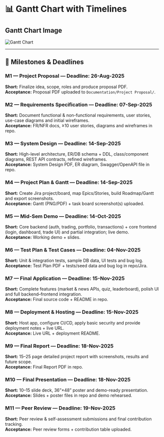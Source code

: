 # 📊 Gantt Chart with Timelines

## Gantt Chart Image
![Gantt Chart](./images/Gantt%20Chart.png)

---

## 📌 Milestones & Deadlines

### M1 — Project Proposal — Deadline: 26-Aug-2025
**Short:** Finalize idea, scope, roles and produce proposal PDF.  
**Acceptance:** Proposal PDF uploaded to `Documentation/Project Proposal/`.  

### M2 — Requirements Specification — Deadline: 07-Sep-2025
**Short:** Document functional & non-functional requirements, user stories, use-case diagrams and initial wireframes.  
**Acceptance:** FR/NFR docs, ≥10 user stories, diagrams and wireframes in repo.  

### M3 — System Design — Deadline: 14-Sep-2025
**Short:** High-level architecture, ER/DB schema + DDL, class/component diagrams, REST API contracts, refined wireframes.  
**Acceptance:** System Design PDF, ER diagram, Swagger/OpenAPI file in repo.  

### M4 — Project Plan & Gantt — Deadline: 14-Sep-2025
**Short:** Create Jira project/board, map Epics/Stories, build Roadmap/Gantt and export screenshots.  
**Acceptance:** Gantt (PNG/PDF) + task board screenshot(s) uploaded.  

### M5 — Mid-Sem Demo — Deadline: 14-Oct-2025
**Short:** Core backend (auth, trading, portfolio, transactions) + core frontend (login, dashboard, trade UI) and partial integration; live demo.  
**Acceptance:** Working demo + slides.  

### M6 — Test Plan & Test Cases — Deadline: 04-Nov-2025
**Short:** Unit & integration tests, sample DB data, UI tests and bug log.  
**Acceptance:** Test Plan PDF + tests/seed data and bug log in repo/Jira.  

### M7 — Final Application — Deadline: 15-Nov-2025
**Short:** Complete features (market & news APIs, quiz, leaderboard), polish UI and full backend–frontend integration.  
**Acceptance:** Final source code + README in repo.  

### M8 — Deployment & Hosting — Deadline: 15-Nov-2025
**Short:** Host app, configure CI/CD, apply basic security and provide deployment notes + live URL.  
**Acceptance:** Live URL + deployment README.  

### M9 — Final Report — Deadline: 18-Nov-2025
**Short:** 15–25 page detailed project report with screenshots, results and future scope.  
**Acceptance:** Final Report PDF in repo.  

### M10 — Final Presentation — Deadline: 18-Nov-2025
**Short:** 10–15 slide deck, 36”×48” poster and demo-ready presentation.  
**Acceptance:** Slides + poster files in repo and demo rehearsed.  

### M11 — Peer Review — Deadline: 19-Nov-2025
**Short:** Peer review & self-assessment submissions and final contribution tracking.  
**Acceptance:** Peer review forms + contribution table uploaded.  
